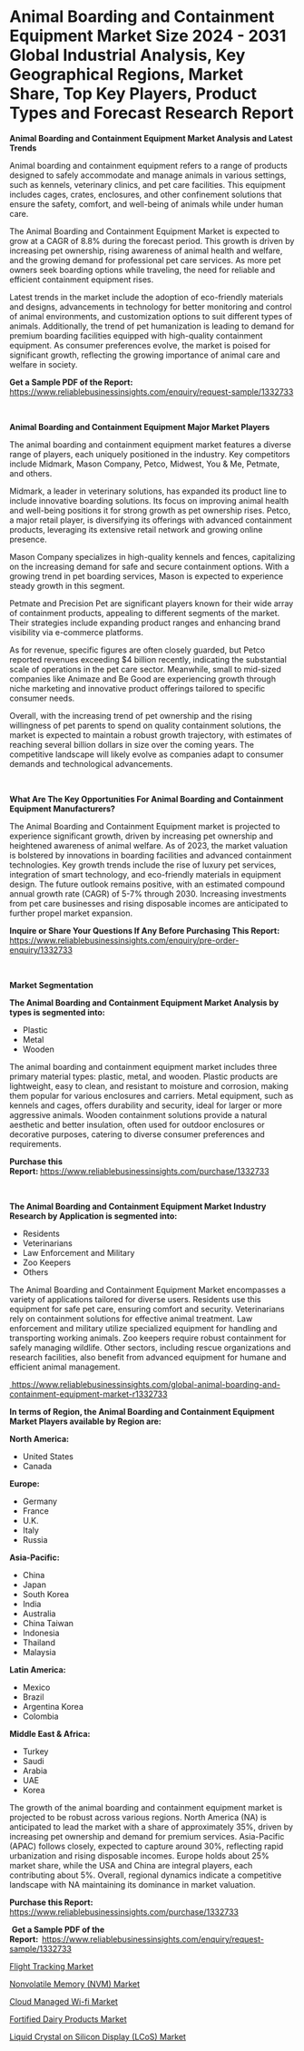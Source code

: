 <p><h1>Animal Boarding and Containment Equipment Market Size 2024 - 2031 Global Industrial Analysis, Key Geographical Regions, Market Share, Top Key Players, Product Types and Forecast Research Report</h1></p><p><strong>Animal Boarding and Containment Equipment Market Analysis and Latest Trends</strong></p>
<p><p>Animal boarding and containment equipment refers to a range of products designed to safely accommodate and manage animals in various settings, such as kennels, veterinary clinics, and pet care facilities. This equipment includes cages, crates, enclosures, and other confinement solutions that ensure the safety, comfort, and well-being of animals while under human care.</p><p>The Animal Boarding and Containment Equipment Market is expected to grow at a CAGR of 8.8% during the forecast period. This growth is driven by increasing pet ownership, rising awareness of animal health and welfare, and the growing demand for professional pet care services. As more pet owners seek boarding options while traveling, the need for reliable and efficient containment equipment rises. </p><p>Latest trends in the market include the adoption of eco-friendly materials and designs, advancements in technology for better monitoring and control of animal environments, and customization options to suit different types of animals. Additionally, the trend of pet humanization is leading to demand for premium boarding facilities equipped with high-quality containment equipment. As consumer preferences evolve, the market is poised for significant growth, reflecting the growing importance of animal care and welfare in society.</p></p>
<p><strong>Get a Sample PDF of the Report:&nbsp;</strong> <a href="https://www.reliablebusinessinsights.com/enquiry/request-sample/1332733?utm_campaign=1135&utm_medium=2&utm_source=Github&utm_content=ia&utm_term=01102024&utm_id=animal-boarding-and-containment-equipment">https://www.reliablebusinessinsights.com/enquiry/request-sample/1332733</a></p>
<p>&nbsp;</p>
<p><strong>Animal Boarding and Containment Equipment Major Market Players</strong></p>
<p><p>The animal boarding and containment equipment market features a diverse range of players, each uniquely positioned in the industry. Key competitors include Midmark, Mason Company, Petco, Midwest, You & Me, Petmate, and others. </p><p>Midmark, a leader in veterinary solutions, has expanded its product line to include innovative boarding solutions. Its focus on improving animal health and well-being positions it for strong growth as pet ownership rises. Petco, a major retail player, is diversifying its offerings with advanced containment products, leveraging its extensive retail network and growing online presence.</p><p>Mason Company specializes in high-quality kennels and fences, capitalizing on the increasing demand for safe and secure containment options. With a growing trend in pet boarding services, Mason is expected to experience steady growth in this segment.</p><p>Petmate and Precision Pet are significant players known for their wide array of containment products, appealing to different segments of the market. Their strategies include expanding product ranges and enhancing brand visibility via e-commerce platforms.</p><p>As for revenue, specific figures are often closely guarded, but Petco reported revenues exceeding $4 billion recently, indicating the substantial scale of operations in the pet care sector. Meanwhile, small to mid-sized companies like Animaze and Be Good are experiencing growth through niche marketing and innovative product offerings tailored to specific consumer needs.</p><p>Overall, with the increasing trend of pet ownership and the rising willingness of pet parents to spend on quality containment solutions, the market is expected to maintain a robust growth trajectory, with estimates of reaching several billion dollars in size over the coming years. The competitive landscape will likely evolve as companies adapt to consumer demands and technological advancements.</p></p>
<p>&nbsp;</p>
<p><strong>What Are The Key Opportunities For Animal Boarding and Containment Equipment Manufacturers?</strong></p>
<p><p>The Animal Boarding and Containment Equipment market is projected to experience significant growth, driven by increasing pet ownership and heightened awareness of animal welfare. As of 2023, the market valuation is bolstered by innovations in boarding facilities and advanced containment technologies. Key growth trends include the rise of luxury pet services, integration of smart technology, and eco-friendly materials in equipment design. The future outlook remains positive, with an estimated compound annual growth rate (CAGR) of 5-7% through 2030. Increasing investments from pet care businesses and rising disposable incomes are anticipated to further propel market expansion.</p></p>
<p><strong>Inquire or Share Your Questions If Any Before Purchasing This Report:</strong> <a href="https://www.reliablebusinessinsights.com/enquiry/pre-order-enquiry/1332733?utm_campaign=1135&utm_medium=2&utm_source=Github&utm_content=ia&utm_term=01102024&utm_id=animal-boarding-and-containment-equipment">https://www.reliablebusinessinsights.com/enquiry/pre-order-enquiry/1332733</a></p>
<p>&nbsp;</p>
<p><strong>Market Segmentation</strong></p>
<p><strong>The Animal Boarding and Containment Equipment Market Analysis by types is segmented into:</strong></p>
<p><ul><li>Plastic</li><li>Metal</li><li>Wooden</li></ul></p>
<p><p>The animal boarding and containment equipment market includes three primary material types: plastic, metal, and wooden. Plastic products are lightweight, easy to clean, and resistant to moisture and corrosion, making them popular for various enclosures and carriers. Metal equipment, such as kennels and cages, offers durability and security, ideal for larger or more aggressive animals. Wooden containment solutions provide a natural aesthetic and better insulation, often used for outdoor enclosures or decorative purposes, catering to diverse consumer preferences and requirements.</p></p>
<p><strong>Purchase this Report:&nbsp;</strong><a href="https://www.reliablebusinessinsights.com/purchase/1332733?utm_campaign=1135&utm_medium=2&utm_source=Github&utm_content=ia&utm_term=01102024&utm_id=animal-boarding-and-containment-equipment">https://www.reliablebusinessinsights.com/purchase/1332733</a></p>
<p>&nbsp;</p>
<p><strong>The Animal Boarding and Containment Equipment Market Industry Research by Application is segmented into:</strong></p>
<p><ul><li>Residents</li><li>Veterinarians</li><li>Law Enforcement and Military</li><li>Zoo Keepers</li><li>Others</li></ul></p>
<p><p>The Animal Boarding and Containment Equipment Market encompasses a variety of applications tailored for diverse users. Residents use this equipment for safe pet care, ensuring comfort and security. Veterinarians rely on containment solutions for effective animal treatment. Law enforcement and military utilize specialized equipment for handling and transporting working animals. Zoo keepers require robust containment for safely managing wildlife. Other sectors, including rescue organizations and research facilities, also benefit from advanced equipment for humane and efficient animal management.</p></p>
<p><a href="https://www.reliablebusinessinsights.com/global-animal-boarding-and-containment-equipment-market-r1332733?utm_campaign=1135&utm_medium=2&utm_source=Github&utm_content=ia&utm_term=01102024&utm_id=animal-boarding-and-containment-equipment">&nbsp;https://www.reliablebusinessinsights.com/global-animal-boarding-and-containment-equipment-market-r1332733</a></p>
<p><strong>In terms of Region, the Animal Boarding and Containment Equipment Market Players available by Region are:</strong></p>
<p>
    <p> <strong> North America: </strong>
        <ul>
            <li>United States</li>
            <li>Canada</li>
        </ul>
        </p> 
    <p> <strong> Europe: </strong>
        <ul>
            <li>Germany</li>
            <li>France</li>
            <li>U.K.</li>
            <li>Italy</li>
            <li>Russia</li>
        </ul>
        </p> 
    <p> <strong> Asia-Pacific: </strong>
        <ul>
            <li>China</li>
            <li>Japan</li>
            <li>South Korea</li>
            <li>India</li>
            <li>Australia</li>
            <li>China Taiwan</li>
            <li>Indonesia</li>
            <li>Thailand</li>
            <li>Malaysia</li>
        </ul>
        </p> 
    <p> <strong> Latin America: </strong>
        <ul>
            <li>Mexico</li>
            <li>Brazil</li>
            <li>Argentina Korea</li>
            <li>Colombia</li>
        </ul>
        </p> 
    <p> <strong> Middle East & Africa: </strong>
        <ul>
            <li>Turkey</li>
            <li>Saudi</li>
            <li>Arabia</li>
            <li>UAE</li>
            <li>Korea</li>
        </ul>
    </p>
    </p>
<p><p>The growth of the animal boarding and containment equipment market is projected to be robust across various regions. North America (NA) is anticipated to lead the market with a share of approximately 35%, driven by increasing pet ownership and demand for premium services. Asia-Pacific (APAC) follows closely, expected to capture around 30%, reflecting rapid urbanization and rising disposable incomes. Europe holds about 25% market share, while the USA and China are integral players, each contributing about 5%. Overall, regional dynamics indicate a competitive landscape with NA maintaining its dominance in market valuation.</p></p>
<p><strong>Purchase this Report: </strong><a href="https://www.reliablebusinessinsights.com/purchase/1332733?utm_campaign=1135&utm_medium=2&utm_source=Github&utm_content=ia&utm_term=01102024&utm_id=animal-boarding-and-containment-equipment">https://www.reliablebusinessinsights.com/purchase/1332733</a></p>
<p>&nbsp;<strong>Get a Sample PDF of the Report:&nbsp;&nbsp;</strong><a href="https://www.reliablebusinessinsights.com/enquiry/request-sample/1332733?utm_campaign=1135&utm_medium=2&utm_source=Github&utm_content=ia&utm_term=01102024&utm_id=animal-boarding-and-containment-equipment">https://www.reliablebusinessinsights.com/enquiry/request-sample/1332733</a></p>
<p><strong></strong></p>
<p><p><a href="https://www.linkedin.com/pulse/insights-flight-tracking-market-size-which-expanding-42-cagr-from-xrvqf?utm_campaign=1135&utm_medium=2&utm_source=Github&utm_content=ia&utm_term=01102024&utm_id=animal-boarding-and-containment-equipment">Flight Tracking Market</a></p><p><a href="https://issuu.com/reportprime-2/docs/nonvolatile-memory-nvm-market-size-_a9ec551a443c86?utm_campaign=1135&utm_medium=2&utm_source=Github&utm_content=ia&utm_term=01102024&utm_id=animal-boarding-and-containment-equipment">Nonvolatile Memory (NVM) Market</a></p><p><a href="https://github.com/ChristyMAguilar/Market-Research-Report-List-1/blob/main/cloud-managed-wi-fi-market.md?utm_campaign=1135&utm_medium=2&utm_source=Github&utm_content=ia&utm_term=01102024&utm_id=animal-boarding-and-containment-equipment">Cloud Managed Wi-fi Market</a></p><p><a href="https://www.linkedin.com/pulse/what-emerging-market-trends-fortified-dairy-products-detailed-kt07c?utm_campaign=1135&utm_medium=2&utm_source=Github&utm_content=ia&utm_term=01102024&utm_id=animal-boarding-and-containment-equipment">Fortified Dairy Products Market</a></p><p><a href="https://issuu.com/reportprime-2/docs/liquid-crystal-on-silicon-display-l_be56f468cbcf3e?utm_campaign=1135&utm_medium=2&utm_source=Github&utm_content=ia&utm_term=01102024&utm_id=animal-boarding-and-containment-equipment">Liquid Crystal on Silicon Display (LCoS) Market</a></p></p>